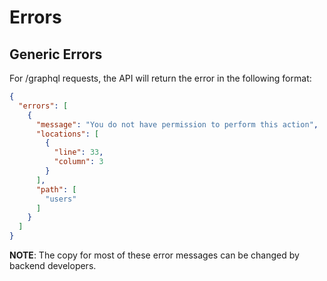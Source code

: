 # Errors

## Generic Errors


For /graphql requests, the API will return the error in the following format:

```json
{
  "errors": [
    {
      "message": "You do not have permission to perform this action",
      "locations": [
        {
          "line": 33,
          "column": 3
        }
      ],
      "path": [
        "users"
      ]
    }
  ]
}
```

__NOTE__: The copy for most of these error messages can be changed by backend developers.
